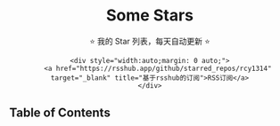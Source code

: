 <div align="center">

# Some Stars

⭐ 我的 Star 列表，每天自动更新 ⭐

    <div style="width:auto;margin: 0 auto;">
        <a href="https://rsshub.app/github/starred_repos/rcy1314"  target="_blank" title="基于rsshub的订阅">RSS订阅</a>
    </div>

</div>

## Table of Contents

